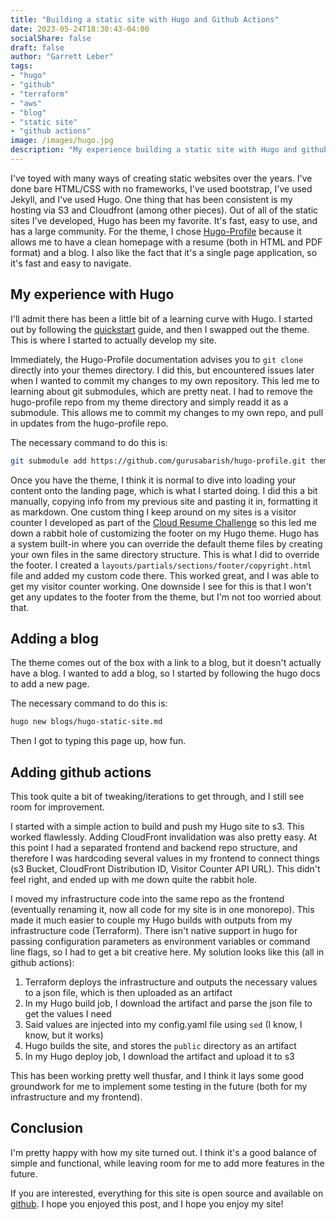 ```yaml
---
title: "Building a static site with Hugo and Github Actions"
date: 2023-05-24T18:30:43-04:00
socialShare: false
draft: false
author: "Garrett Leber"
tags:
- "hugo"
- "github"
- "terraform"
- "aws"
- "blog"
- "static site"
- "github actions"
image: /images/hugo.jpg
description: "My experience building a static site with Hugo and github actions"
---
```


I've toyed with many ways of creating static websites over the years. I've done bare HTML/CSS with no frameworks, I've used bootstrap, I've used Jekyll, and I've used Hugo. One thing that has been consistent is my hosting via S3 and Cloudfront (among other pieces). Out of all of the static sites I've developed, Hugo has been my favorite. It's fast, easy to use, and has a large community. For the theme, I chose [Hugo-Profile](https://github.com/gurusabarish/hugo-profile) because it allows me to have a clean homepage with a resume (both in HTML and PDF format) and a blog. I also like the fact that it's a single page application, so it's fast and easy to navigate.

## My experience with Hugo

I'll admit there has been a little bit of a learning curve with Hugo. I started out by following the [quickstart](https://gohugo.io/getting-started/quick-start/) guide, and then I swapped out the theme. This is where I started to actually develop my site.

Immediately, the Hugo-Profile documentation advises you to `git clone` directly into your themes directory. I did this, but encountered issues later when I wanted to commit my changes to my own repository. This led me to learning about git submodules, which are pretty neat. I had to remove the hugo-profile repo from my theme directory and simply readd it as a submodule. This allows me to commit my changes to my own repo, and pull in updates from the hugo-profile repo.

The necessary command to do this is:

```bash
git submodule add https://github.com/gurusabarish/hugo-profile.git themes/hugo-profile
```

Once you have the theme, I think it is normal to dive into loading your content onto the landing page, which is what I started doing. I did this a bit manually, copying info from my previous site and pasting it in, formatting it as markdown. One custom thing I keep around on my sites is a visitor counter I developed as part of the [Cloud Resume Challenge](https://cloudresumechallenge.dev/) so this led me down a rabbit hole of customizing the footer on my Hugo theme. Hugo has a system built-in where you can override the default theme files by creating your own files in the same directory structure. This is what I did to override the footer. I created a `layouts/partials/sections/footer/copyright.html` file and added my custom code there. This worked great, and I was able to get my visitor counter working. One downside I see for this is that I won't get any updates to the footer from the theme, but I'm not too worried about that.

## Adding a blog

The theme comes out of the box with a link to a blog, but it doesn't actually have a blog. I wanted to add a blog, so I started by following the hugo docs to add a new page.

The necessary command to do this is:

```bash
hugo new blogs/hugo-static-site.md
```

Then I got to typing this page up, how fun.

## Adding github actions

This took quite a bit of tweaking/iterations to get through, and I still see room for improvement.

I started with a simple action to build and push my Hugo site to s3. This worked flawlessly. Adding CloudFront invalidation was also pretty easy. At this point I had a separated frontend and backend repo structure, and therefore I was hardcoding several values in my frontend to connect things (s3 Bucket, CloudFront Distribution ID, Visitor Counter API URL). This didn't feel right, and ended up with me down quite the rabbit hole.

I moved my infrastructure code into the same repo as the frontend (eventually renaming it, now all code for my site is in one monorepo). This made it much easier to couple my Hugo builds with outputs from my infrastructure code (Terraform). There isn't native support in hugo for passing configuration parameters as environment variables or command line flags, so I had to get a bit creative here. My solution looks like this (all in github actions):

1. Terraform deploys the infrastructure and outputs the necessary values to a json file, which is then uploaded as an artifact
2. In my Hugo build job, I download the artifact and parse the json file to get the values I need
3. Said values are injected into my config.yaml file using `sed` (I know, I know, but it works)
4. Hugo builds the site, and stores the `public` directory as an artifact
5. In my Hugo deploy job, I download the artifact and upload it to s3

This has been working pretty well thusfar, and I think it lays some good groundwork for me to implement some testing in the future (both for my infrastructure and my frontend).

## Conclusion

I'm pretty happy with how my site turned out. I think it's a good balance of simple and functional, while leaving room for me to add more features in the future.

If you are interested, everything for this site is open source and available on [github](https://github.com/garrettleber/garrettleber.com). I hope you enjoyed this post, and I hope you enjoy my site!
